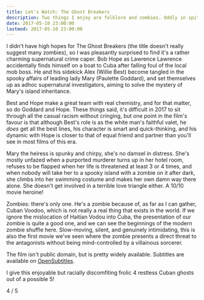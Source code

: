 ```yaml
---
title: Let's Watch: The Ghost Breakers
description: Two things I enjoy are folklore and zombies. Oddly in spite of the latter I've never been much of a movie fan; being deaf means I'm obliged to use subtitles and since I'm reading anyway, why not just read a book? But I am interested in the origins of the zombies we know and love today, so since it's Zombie Awareness Month, I've decided to embark on a journey of cinematic discovery, if you will, a zomboddysey, of the zombie canon in cinematic history. So let's watch The Ghost Breakers!
date: 2017-05-10 23:00:00
lastmod: 2017-05-10 23:00:00
---
```


I didn't have high hopes for The Ghost Breakers (the title doesn't really suggest many zombies), so I was pleasantly surprised to find it's a rather charming supernatural crime caper. Bob Hope as Lawrence Lawrence accidentally finds himself on a boat to Cuba after falling foul of the local mob boss. He and his sidekick Alex (Willie Best) become tangled in the spooky affairs of leading lady Mary (Paulette Goddard), and set themselves up as adhoc supernatural investigators, aiming to solve the mystery of Mary's island inheritance.

Best and Hope make a great team with real chemistry, and for that matter, so do Goddard and Hope. These things said, it's difficult in 2017 to sit through all the casual racism without cringing, but one point in the film's favour is that although Best's role is as the white man's faithful valet, he _does_ get all the best lines, his character is smart and quick-thinking, and his dynamic with Hope is closer to that of equal friend and partner than you'll see in most films of this era. 

Mary the heiress is spunky and chirpy, she's no damsel in distress. She's mostly unfazed when a purported murderer turns up in her hotel room, refuses to be flapped when her life is threatened at least 3 or 4 times, and when nobody will take her to a spooky island with a zombie on it after dark, she climbs into her swimming costume and makes her own damn way there alone. She doesn't get involved in a terrible love triangle either. A 10/10 movie heroine!

Zombies: there's only one. He's a zombie because of, as far as I can gather, Cuban Voodoo, which is not really a real thing that exists in the world. If we ignore the mislocation of Haitian Vodou into Cuba, the presentation of our zombie is quite a good one, and we can see the beginnings of the modern zombie shuffle here. Slow-moving, silent, and genuinely intimidating, this is also the first movie we've seen where the zombie presents a direct threat to the antagonists without being mind-controlled by a villainous sorcerer. 

The film isn't public domain, but is pretty widely available. Subtitles are available on [OpenSubtitles](https://www.opensubtitles.org/en/search/imdbid-32520/sublanguageid-all/moviename-the%20ghost%20breakers).

I give this enjoyable but racially discomfiting frolic 4 restless Cuban ghosts out of a possible 5!

<div class="zombie-stars four-of-five">4 / 5</div>
